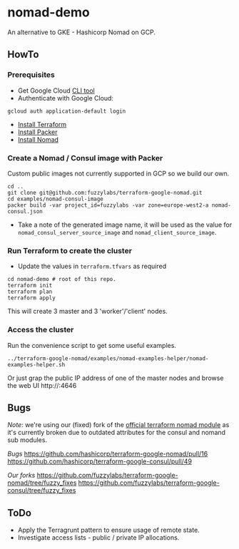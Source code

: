 # nomad-demo
An alternative to GKE - Hashicorp Nomad on GCP.

## HowTo

### Prerequisites

* Get Google Cloud [CLI tool](https://cloud.google.com/sdk/gcloud)
* Authenticate with Google Cloud:
```
gcloud auth application-default login
```
* [Install Terraform](https://releases.hashicorp.com/terraform/0.12.24/)
* [Install Packer](https://www.packer.io/docs/install)
* [Install Nomad](https://www.nomadproject.io/downloads)

### Create a Nomad / Consul image with Packer

Custom public images not currently supported in GCP so we build our own.

```
cd ..
git clone git@github.com:fuzzylabs/terraform-google-nomad.git
cd examples/nomad-consul-image
packer build -var project_id=fuzzylabs -var zone=europe-west2-a nomad-consul.json
```
* Take a note of the generated image name, it will be used as the value for `nomad_consul_server_source_image` and `nomad_client_source_image`.

### Run Terraform to create the cluster

* Update the values in `terraform.tfvars` as required
```
cd nomad-demo # root of this repo.
terraform init
terraform plan
terraform apply
```

This will create 3 master and 3 'worker'/'client' nodes.

### Access the cluster

Run the convenience script to get some useful examples.

```
../terraform-google-nomad/examples/nomad-examples-helper/nomad-examples-helper.sh
```

Or just grap the public IP address of one of the master nodes and browse the web UI http://<master-node-ip>:4646

## Bugs

*Note*: we're using our (fixed) fork of the [official terraform nomad module](https://github.com/hashicorp/terraform-google-nomad) as it's currently broken due to outdated attributes for the consul and nomand sub modules.

*Bugs*
https://github.com/hashicorp/terraform-google-nomad/pull/16
https://github.com/hashicorp/terraform-google-consul/pull/49

*Our forks*
https://github.com/fuzzylabs/terraform-google-nomad/tree/fuzzy_fixes
https://github.com/fuzzylabs/terraform-google-consul/tree/fuzzy_fixes

## ToDo

* Apply the Terragrunt pattern to ensure usage of remote state.
* Investigate access lists - public / private IP allocations.
